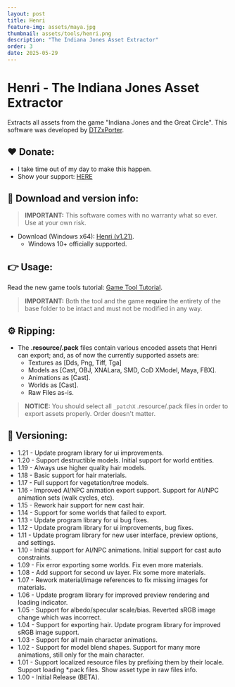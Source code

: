 ```yaml
---
layout: post
title: Henri
feature-img: assets/maya.jpg
thumbnail: assets/tools/henri.png
description: "The Indiana Jones Asset Extractor"
order: 3
date: 2025-05-29
---
```


# Henri - The Indiana Jones Asset Extractor
Extracts all assets from the game "Indiana Jones and the Great Circle". This software was developed by [DTZxPorter](https://twitter.com/dtzxporter).

## ❤️ Donate:
- I take time out of my day to make this happen.
- Show your support: [HERE](https://dtzxporter.com/donate)

## 💾 Download and version info:

> **IMPORTANT:** This software comes with no warranty what so ever. Use at your own risk.

- Download (Windows x64): [Henri (v1.21)](https://mega.nz/file/EEgA0JwA#32g8AwNqguM2g33feQR4k9Ny0HemRIyGbyRn0HAQa6w).
  - Windows 10+ officially supported.

## 👉 Usage:
Read the new game tools tutorial: [Game Tool Tutorial](https://dtzxporter.com/game-tools-tutorial).

> **IMPORTANT:** Both the tool and the game **require** the entirety of the base folder to be intact and must not be modified in any way.

## ⚙️ Ripping:
- The **.resource/.pack** files contain various encoded assets that Henri can export; and, as of now the currently supported assets are:
  - Textures as [Dds, Png, Tiff, Tga]
  - Models as [Cast, OBJ, XNALara, SMD, CoD XModel, Maya, FBX].
  - Animations as [Cast].
  - Worlds as [Cast].
  - Raw Files as-is.

> **NOTICE:** You should select all `_patchX` .resource/.pack files in order to export assets properly. Order doesn't matter.

## 📌 Versioning:
- 1.21 - Update program library for ui improvements.
- 1.20 - Support destructible models. Initial support for world entities.
- 1.19 - Always use higher quality hair models.
- 1.18 - Basic support for hair materials.
- 1.17 - Full support for vegetation/tree models.
- 1.16 - Improved AI/NPC animation export support. Support for AI/NPC animation sets (walk cycles, etc).
- 1.15 - Rework hair support for new cast hair.
- 1.14 - Support for some worlds that failed to export.
- 1.13 - Update program library for ui bug fixes.
- 1.12 - Update program library for ui improvements, bug fixes.
- 1.11 - Update program library for new user interface, preview options, and settings.
- 1.10 - Initial support for AI/NPC animations. Initial support for cast auto constraints.
- 1.09 - Fix error exporting some worlds. Fix even more materials.
- 1.08 - Add support for second uv layer. Fix some more materials.
- 1.07 - Rework material/image references to fix missing images for materials.
- 1.06 - Update program library for improved preview rendering and loading indicator.
- 1.05 - Support for albedo/specular scale/bias. Reverted sRGB image change which was incorrect.
- 1.04 - Support for exporting hair. Update program library for improved sRGB image support.
- 1.03 - Support for all main character animations.
- 1.02 - Support for model blend shapes. Support for many more animations, still only for the main character.
- 1.01 - Support localized resource files by prefixing them by their locale. Support loading *.pack files. Show asset type in raw files info.
- 1.00 - Initial Release (BETA).